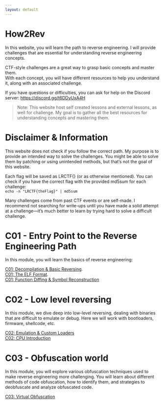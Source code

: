 ```yaml
---
layout: default
---
```


# How2Rev

In this website, you will learn the path to reverse engineering. I will provide challenges that are essential for understanding reverse engineering concepts.

CTF-style challenges are a great way to grasp basic concepts and master them.  
With each concept, you will have different resources to help you understand it, along with an associated challenge.

If you have questions or difficulties, you can ask for help on the Discord server: https://discord.gg/t6DDyUxA4H

> Note: This website host self created lessons and external lessons, as well for challenge. My goal is to gather all the best resources for understanding concepts and mastering them.

# Disclaimer & Information

This website does not check if you follow the correct path. My purpose is to provide an intended way to solve the challenges. You might be able to solve them by patching or using unintended methods, but that’s not the goal of this website.

Each flag will be saved as LRCTF{} (or as otherwise mentioned).
You can check if you have the correct flag with the provided md5sum for each challenge:  
`echo -n "LRCTF{theFlag}" | md5sum`

Many challenges come from past CTF events or are self-made. I recommend not searching for write-ups until you have made a solid attempt at a challenge—it’s much better to learn by trying hard to solve a difficult challenge.

# C01 - Entry Point to the Reverse Engineering Path

In this module, you will learn the basics of reverse engineering:
 
[C01: Decompilation & Basic Reversing](/pages/C01/introduction.md).  
[C01: The ELF Format](/pages/C01/elf.md).  
[C01: Function Diffing & Symbol Reconstruction](/pages/C01/diffing.md)

# C02 - Low level reversing

In this module, we dive deep into low-level reversing, dealing with binaries that are difficult to emulate or debug. Here we will work with bootloaders, firmware, shellcode, etc.

[C02: Emulation & Custom Loaders](/pages/C02/loaders-and-emulation.md)  
[C02: CPU Introduction](/pages/C02/cpu.md)  

# C03 - Obfuscation world

In this module, you will explore various obfuscation techniques used to make reverse engineering more challenging. You will learn about different methods of code obfuscation, how to identify them, and strategies to deobfuscate and analyze obfuscated code.

[C03: Virtual Obfuscation](/pages/C03/vm.md)  
